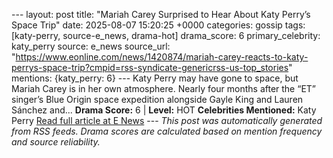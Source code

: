 --- layout: post title: "Mariah Carey Surprised to Hear About Katy Perry’s Space Trip" date: 2025-08-07 15:20:25 +0000 categories: gossip tags: [katy-perry, source-e_news, drama-hot] drama_score: 6 primary_celebrity: katy_perry source: e_news source_url: "https://www.eonline.com/news/1420874/mariah-carey-reacts-to-katy-perrys-space-trip?cmpid=rss-syndicate-genericrss-us-top_stories" mentions: {katy_perry: 6} --- Katy Perry may have gone to space, but Mariah Carey is in her own atmosphere. Nearly four months after the “ET” singer’s Blue Origin space expedition alongside Gayle King and Lauren Sánchez and... **Drama Score:** 6 | **Level:** HOT **Celebrities Mentioned:** Katy Perry [Read full article at E News](https://www.eonline.com/news/1420874/mariah-carey-reacts-to-katy-perrys-space-trip?cmpid=rss-syndicate-genericrss-us-top_stories) --- *This post was automatically generated from RSS feeds. Drama scores are calculated based on mention frequency and source reliability.*